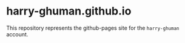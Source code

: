 # harry-ghuman.github.io
This repository represents the github-pages site for the `harry-ghuman` account.